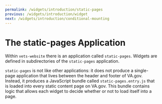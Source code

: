 ```yaml
---
permalink: /widgets/introduction/static-pages
previous: /widgets/introduction/widget
next: /widgets/introduction/conditional-mounting
---
```


# The static-pages Application

Within `vets-website` there is an application called `static-pages`. Widgets are defined in subdirectories of the `static-pages` application.

`static-pages` is not like other applications: it does not produce a single-page application that lives between the header and footer of VA.gov. Instead, it produces a JavaScript bundle called `static-pages.entry.js` that is loaded into every static content page on VA.gov. This bundle contains logic that allows each widget to decide whether or not to load itself into a page.
